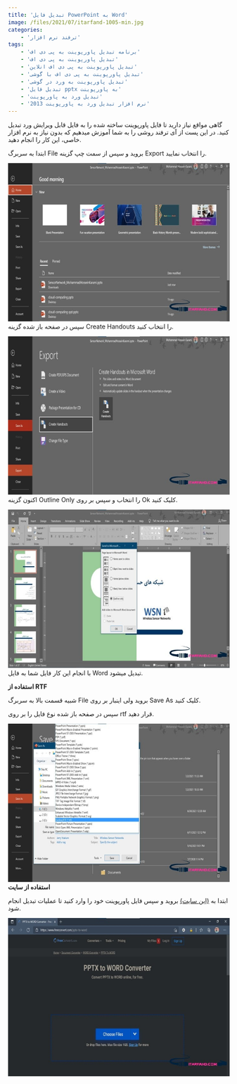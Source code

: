```yaml
---
title: 'تبدیل فایل PowerPoint به Word'
image: /files/2021/07/itarfand-1005-min.jpg
categories:
    - 'ترفند نرم افزار'
tags:
    - 'برنامه تبدیل پاورپوینت به پی دی اف'
    - 'تبدیل پاورپوینت به پی دی اف'
    - 'تبدیل پاورپوینت به پی دی اف انلاین'
    - 'تبدیل پاورپوینت به پی دی اف با گوشی'
    - 'تبدیل پاورپوینت به ورد در گوشی'
    - 'تبدیل فایل pptx به پاورپوینت'
    - 'تبدیل ورد به پاورپوینت'
    - 'نرم افزار تبدیل ورد به پاورپوینت 2013'
---
```


گاهی مواقع نیاز دارید تا فایل پاورپوینت ساخته شده را به فایل قابل ویرایش ورد تبدیل کنید. در این پست از آی ترفند روشی را به شما آموزش میدهیم که بدون نیاز به نرم افزار خاصی، این کار را انجام دهید.

ابتدا به سربرگ File بروید و سپس از سمت چپ گزینه Export را انتخاب نمایید.

![mhkarami97](/files/2021/07/itarfand-1000-min.jpg)
سپس در صفحه باز شده گزینه Create Handouts را انتخاب کنید.

![mhkarami97](/files/2021/07/itarfand-1001-min.jpg)
اکنون گزینه Outline Only را انتخاب و سپس بر روی Ok کلیک کنید.

![mhkarami97](/files/2021/07/itarfand-1002-min.jpg)
با انجام این کار فایل شما به فایل Word تبدیل میشود.

**<span class="has-inline-color has-vivid-cyan-blue-color">استفاده از RTF</span>**

شبیه قسمت بالا به سربرگ File بروید ولی اینبار بر روی Save As کلیک کنید.

سپس در صفحه باز شده نوع فایل را بر روی rtf قرار دهید.

![mhkarami97](/files/2021/07/itarfand-1003-min.jpg)
**<span class="has-inline-color has-vivid-cyan-blue-color">استفاده از سایت</span>**

ابتدا به [(این سایت)](https://www.freeconvert.com/pptx-to-word) بروید و سپس فایل پاورپوینت خود را وارد کنید تا عملیات تبدیل انجام شود.

![mhkarami97](/files/2021/07/itarfand-1004-min.jpg)
